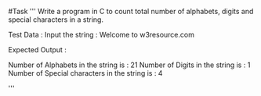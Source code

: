 #Task
'''
Write a program in C to count total number of alphabets, 
digits and special characters in a string.


Test Data :
Input the string : Welcome to w3resource.com

Expected Output :

Number of Alphabets in the string is : 21 
Number of Digits in the string is : 1 
Number of Special characters in the string is : 4 

'''
